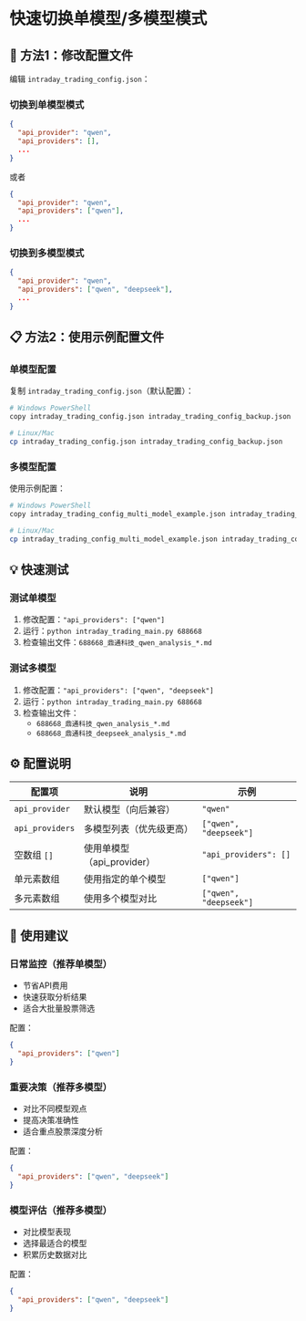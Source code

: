 # 快速切换单模型/多模型模式

## 🔄 方法1：修改配置文件

编辑 `intraday_trading_config.json`：

### 切换到单模型模式

```json
{
  "api_provider": "qwen",
  "api_providers": [],
  ...
}
```

或者

```json
{
  "api_provider": "qwen",
  "api_providers": ["qwen"],
  ...
}
```

### 切换到多模型模式

```json
{
  "api_provider": "qwen",
  "api_providers": ["qwen", "deepseek"],
  ...
}
```

## 📋 方法2：使用示例配置文件

### 单模型配置

复制 `intraday_trading_config.json`（默认配置）：
```bash
# Windows PowerShell
copy intraday_trading_config.json intraday_trading_config_backup.json

# Linux/Mac
cp intraday_trading_config.json intraday_trading_config_backup.json
```

### 多模型配置

使用示例配置：
```bash
# Windows PowerShell
copy intraday_trading_config_multi_model_example.json intraday_trading_config.json

# Linux/Mac
cp intraday_trading_config_multi_model_example.json intraday_trading_config.json
```

## 💡 快速测试

### 测试单模型

1. 修改配置：`"api_providers": ["qwen"]`
2. 运行：`python intraday_trading_main.py 688668`
3. 检查输出文件：`688668_鼎通科技_qwen_analysis_*.md`

### 测试多模型

1. 修改配置：`"api_providers": ["qwen", "deepseek"]`
2. 运行：`python intraday_trading_main.py 688668`
3. 检查输出文件：
   - `688668_鼎通科技_qwen_analysis_*.md`
   - `688668_鼎通科技_deepseek_analysis_*.md`

## ⚙️ 配置说明

| 配置项 | 说明 | 示例 |
|--------|------|------|
| `api_provider` | 默认模型（向后兼容） | `"qwen"` |
| `api_providers` | 多模型列表（优先级更高） | `["qwen", "deepseek"]` |
| 空数组 `[]` | 使用单模型（api_provider） | `"api_providers": []` |
| 单元素数组 | 使用指定的单个模型 | `["qwen"]` |
| 多元素数组 | 使用多个模型对比 | `["qwen", "deepseek"]` |

## 🎯 使用建议

### 日常监控（推荐单模型）
- 节省API费用
- 快速获取分析结果
- 适合大批量股票筛选

配置：
```json
{
  "api_providers": ["qwen"]
}
```

### 重要决策（推荐多模型）
- 对比不同模型观点
- 提高决策准确性
- 适合重点股票深度分析

配置：
```json
{
  "api_providers": ["qwen", "deepseek"]
}
```

### 模型评估（推荐多模型）
- 对比模型表现
- 选择最适合的模型
- 积累历史数据对比

配置：
```json
{
  "api_providers": ["qwen", "deepseek"]
}
```

